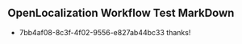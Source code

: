 ## OpenLocalization Workflow Test MarkDown
* 7bb4af08-8c3f-4f02-9556-e827ab44bc33 thanks!

<!--HONumber=Sep16_HO1-->


